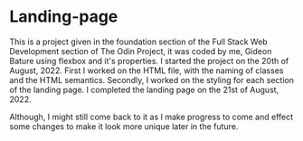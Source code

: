 # Landing-page

This is a project given in the foundation section of the Full Stack Web Development section of The Odin Project, it was coded by me, Gideon Bature using flexbox and it's properties.
I started the project on the 20th of August, 2022.
First I worked on the HTML file, with the naming of classes and the HTML semantics.
Secondly, I worked on the styling for each section of the landing page.
I completed the landing page on the 21st of August, 2022.

Although, I might still come back to it as I make progress to come and effect some changes to make it look more unique later in the future.
